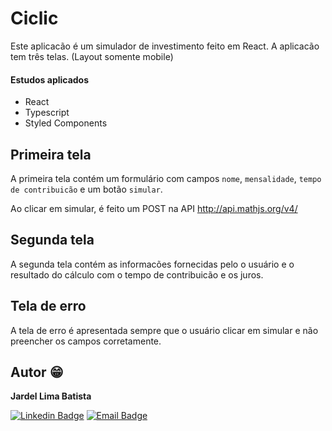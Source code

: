 # Ciclic
Este aplicacão é um simulador de investimento feito em React. A aplicacão tem três telas. (Layout somente mobile)

#### Estudos aplicados
- React 
- Typescript
- Styled Components

## Primeira tela
A primeira tela contém um formulário com campos `nome`, `mensalidade`, `tempo de contribuicão` e um botão `simular`.

Ao clicar em simular, é feito um POST na API http://api.mathjs.org/v4/

## Segunda tela
A segunda tela contém as informacões fornecidas pelo o usuário e o resultado do cálculo com o tempo de contribuicão e os juros.

## Tela de erro
A tela de erro é apresentada sempre que o usuário clicar em simular e não preencher os campos corretamente.

## Autor :grin:
<b>Jardel Lima Batista</b> 

[![Linkedin Badge](https://img.shields.io/badge/-LinkedIn-blue?style=flat-square&logo=Linkedin&logoColor=white&link=https://www.linkedin.com/in/jardel-lima-040b30164/)](https://www.linkedin.com/in/jardel-lima-040b30164/) 
[![Email Badge](https://img.shields.io/badge/-Email-red?style=flat-square&logo=Gmail&logoColor=white&link=https://www.gmail.com)](mailto:prof_jardel@hotmail.com)
